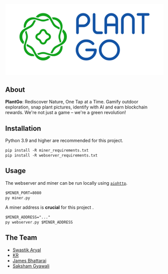 <p>
    <img src="./img/logo.png">
</p>


## About

**PlantGo**: Rediscover Nature, One Tap at a Time. Gamify outdoor exploration, snap plant pictures, identify with AI and earn blockchain rewards. We're not just a game – we're a green revolution!


## Installation

Python 3.9 and higher are recommended for this project.

```
pip install -R miner_requirements.txt
pip install -R webserver_requirements.txt
```

## Usage

The webserver and miner can be run locally using [`aiohttp`](https://docs.aiohttp.org/en/stable/).

```
$MINER_PORT=8080
py miner.py
```

A miner address is **crucial** for this project .

```
$MINER_ADDRESS="..."
py webserver.py $MINER_ADDRESS
```

## The Team

- [Swastik Aryal](https://github.com/Swastik-Aryal)
- [KR](https://github.com/justfoolingaround)
- [James Bhattarai](https://github.com/jamesii-b)
- [Saksham Gyawali](https://github.com/SaksamGyawali)
